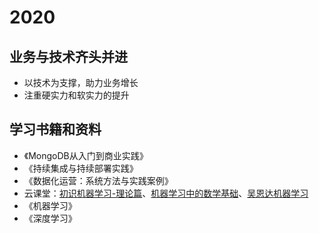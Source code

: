# 2020

## 业务与技术齐头并进

- 以技术为支撑，助力业务增长
- 注重硬实力和软实力的提升

## 学习书籍和资料
- 《MongoDB从入门到商业实践》
- 《持续集成与持续部署实践》
- 《数据化运营：系统方法与实践案例》
- 云课堂：[初识机器学习-理论篇](https://www.imooc.com/learn/717)、[机器学习中的数学基础](https://study.163.com/course/introduction.htm?courseId=1006460030#/courseDetail?tab=1)、[吴恩达机器学习](https://study.163.com/course/courseMain.htm?courseId=1210076550)
- 《机器学习》
- 《深度学习》